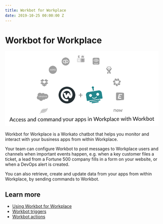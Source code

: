 ```yaml
---
title: Workbot for Workplace
date: 2019-10-25 00:00:00 Z
---
```


# Workbot for Workplace

![Workbot for Workplace](/assets/images/workbot-for-workplace/workbot-1.png)

Workbot for Workplace is a Workato chatbot that helps you monitor and interact with your business apps from within Workplace.

Your team can configure Workbot to post messages to Workplace users and channels when important events happen, e.g. when a key customer files a ticket, a lead from a Fortune 500 company fills in a form on your website, or when a DevOps alert is created.

You can also retrieve, create and update data from your apps from within Workplace, by sending commands to Workbot.

## Learn more
- [Using Workbot for Workplace](/workbot-for-workplace/using-workbot-for-workplace.md)
- [Workbot triggers](/workbot-for-workplace/workbot-triggers.md)
- [Workbot actions](/workbot-for-workplace/workbot-actions.md)
